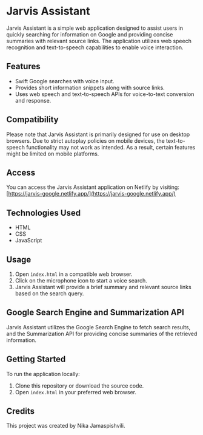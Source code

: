 # Jarvis Assistant

Jarvis Assistant is a simple web application designed to assist users in quickly searching for information on Google and providing concise summaries with relevant source links. The application utilizes web speech recognition and text-to-speech capabilities to enable voice interaction.

## Features

- Swift Google searches with voice input.
- Provides short information snippets along with source links.
- Uses web speech and text-to-speech APIs for voice-to-text conversion and response.

## Compatibility

Please note that Jarvis Assistant is primarily designed for use on desktop browsers. Due to strict autoplay policies on mobile devices, the text-to-speech functionality may not work as intended. As a result, certain features might be limited on mobile platforms.

## Access

You can access the Jarvis Assistant application on Netlify by visiting: [https://jarvis-google.netlify.app/](https://jarvis-google.netlify.app/)

## Technologies Used

- HTML
- CSS
- JavaScript

## Usage

1. Open `index.html` in a compatible web browser.
2. Click on the microphone icon to start a voice search.
3. Jarvis Assistant will provide a brief summary and relevant source links based on the search query.

## Google Search Engine and Summarization API

Jarvis Assistant utilizes the Google Search Engine to fetch search results, and the Summarization API for providing concise summaries of the retrieved information.

## Getting Started

To run the application locally:

1. Clone this repository or download the source code.
2. Open `index.html` in your preferred web browser.

## Credits

This project was created by Nika Jamaspishvili.

